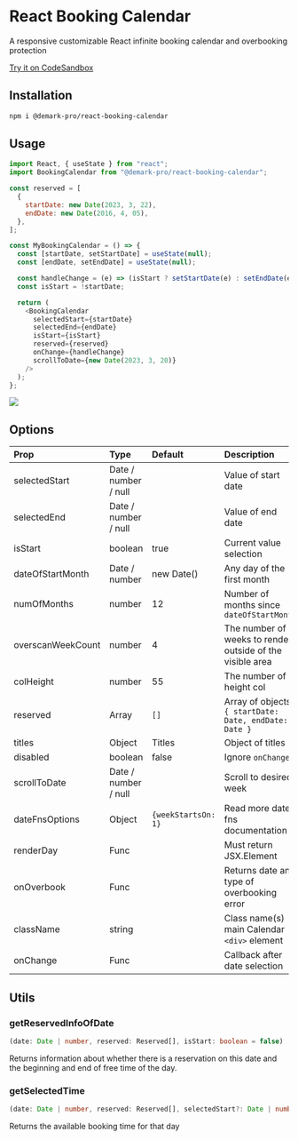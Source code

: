 # React Booking Calendar

A responsive customizable React infinite booking calendar and overbooking protection

[Try it on CodeSandbox](https://codesandbox.io/s/react-booking-calendar-example-t9sdt0)

## Installation

```bash
npm i @demark-pro/react-booking-calendar
```

## Usage

```js
import React, { useState } from "react";
import BookingCalendar from "@demark-pro/react-booking-calendar";

const reserved = [
  {
    startDate: new Date(2023, 3, 22),
    endDate: new Date(2016, 4, 05),
  },
];

const MyBookingCalendar = () => {
  const [startDate, setStartDate] = useState(null);
  const [endDate, setEndDate] = useState(null);

  const handleChange = (e) => (isStart ? setStartDate(e) : setEndDate(e));
  const isStart = !startDate;

  return (
    <BookingCalendar
      selectedStart={startDate}
      selectedEnd={endDate}
      isStart={isStart}
      reserved={reserved}
      onChange={handleChange}
      scrollToDate={new Date(2023, 3, 20)}
    />
  );
};
```

![](https://media.giphy.com/media/GbZsTiqONHQ65ZcUNv/giphy.gif)


## Options

| Prop              | Type                 | Default             | Description                                               |
| :---------------- | :------------------- | :------------------ | :-------------------------------------------------------- |
| selectedStart     | Date / number / null |                     | Value of start date                                       |
| selectedEnd       | Date / number / null |                     | Value of end date                                         |
| isStart           | boolean              | true                | Current value selection                                   |
| dateOfStartMonth  | Date / number        | new Date()          | Any day of the first month                                |
| numOfMonths       | number               | 12                  | Number of months since `dateOfStartMonth`                 |
| overscanWeekCount | number               | 4                   | The number of weeks to render outside of the visible area |
| colHeight         | number               | 55                  | The number of height col                                  |
| reserved          | Array                | `[]`                | Array of objects `{ startDate: Date, endDate: Date }`     |
| titles            | Object               | Titles              | Object of titles                                          |
| disabled          | boolean              | false               | Ignore `onChange`                                         |
| scrollToDate      | Date / number / null |                     | Scroll to desired week                                    |
| dateFnsOptions    | Object               | `{weekStartsOn: 1}` | Read more date-fns documentation                          |
| renderDay         | Func                 |                     | Must return JSX.Element                                   |
| onOverbook        | Func                 |                     | Returns date and type of overbooking error                |
| className         | string               |                     | Class name(s) main Calendar `<div>` element               |
| onChange          | Func                 |                     | Callback after date selection                             |

## Utils

### getReservedInfoOfDate

```ts
(date: Date | number, reserved: Reserved[], isStart: boolean = false)
```

Returns information about whether there is a reservation on this date and the beginning and end of free time of the day.

### getSelectedTime

```ts
(date: Date | number, reserved: Reserved[], selectedStart?: Date | number | null)`
```

Returns the available booking time for that day
